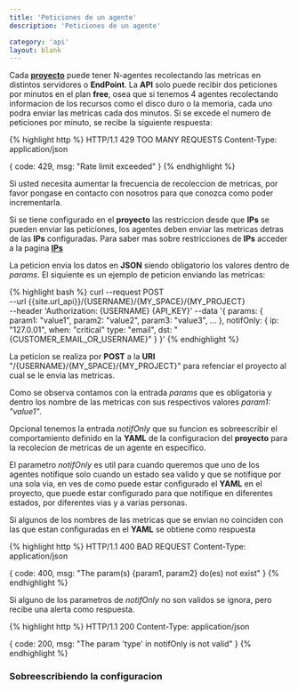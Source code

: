 ```yaml
---
title: 'Peticiones de un agente'
description: 'Peticiones de un agente'

category: 'api'
layout: blank
---
```


Cada **[proyecto](#/project/)** puede tener N-agentes recolectando las metricas en distintos servidores o **EndPoint**.
La **API** solo puede recibir dos peticiones por minutos en el plan **free**, osea que si tenemos 4 agentes recolectando
informacion de los recursos como el disco duro o la memoria, cada uno podra enviar las metricas cada dos minutos. Si se excede
el numero de peticiones por minuto, se recibe la siguiente respuesta:

{% highlight http %}
HTTP/1.1 429 TOO MANY REQUESTS
Content-Type: application/json

{
    code: 429,
    msg: "Rate limit exceeded"
}
{% endhighlight %}

Si usted necesita aumentar la frecuencia de recoleccion de metricas, por favor pongase en contacto con nosotros para que conozca
como poder incrementarla.

Si se tiene configurado en el **proyecto** las restriccion desde que **IPs** se pueden enviar las peticiones, los agentes
deben enviar las metricas detras de las **IPs** configuradas. Para saber mas sobre restricciones de **IPs** acceder a la pagina
**[IPs](#/ip/)**

La peticion envia los datos en **JSON** siendo obligatorio los valores dentro de *params*. El siquiente es un ejemplo de
peticion enviando las metricas:

{% highlight bash %}
curl --request POST \
  --url {{site.url_api}}/{USERNAME}/{MY_SPACE}/{MY_PROJECT} \
  --header 'Authorization: {USERNAME} {API_KEY}'
  --data '{
            params:
            {
                param1: "value1",
                param2: "value2",
                param3: "value3",
                ...
            },
            notifOnly:
            {
                ip: "127.0.01",
                when: "critical"
                type: "email",
                dst: "{CUSTOMER_EMAIL_OR_USERNAME}"
            }
          }'
{% endhighlight %}

La peticion se realiza por **POST** a la **URI** "/{USERNAME}/{MY_SPACE}/{MY_PROJECT}" para refenciar el proyecto
al cual se le envia las metricas.

Como se observa contamos con la entrada *params* que es obligatoria y dentro los nombre de las metricas con sus respectivos valores
*param1: "value1"*.

Opcional tenemos la entrada *notifOnly* que su funcion es sobreescribir el comportamiento definido
en la **YAML** de la configuracion del **proyecto** para la recolecion de metricas de un agente en especifico.

El parametro *notifOnly* es util para cuando queremos que uno de los agentes notifique solo cuando un estado sea valido y que se notifique
por una sola via, en ves de como puede estar configurado el **YAML** en el proyecto, que puede estar configurado para que
notifique en diferentes estados, por diferentes vias y a varias personas.

Si algunos de los nombres de las metricas que se envian no coinciden con las que estan configuradas en el **YAML** se obtiene como respuesta

{% highlight http %}
HTTP/1.1 400 BAD REQUEST
Content-Type: application/json

{
    code: 400,
    msg: "The param(s) {param1, param2} do(es) not exist"
}
{% endhighlight %}

Si alguno de los parametros de *notifOnly* no son validos se ignora, pero recibe una alerta como respuesta.

{% highlight http %}
HTTP/1.1 200
Content-Type: application/json

{
    code: 200,
    msg: "The param 'type' in notifOnly is not valid"
}
{% endhighlight %}

### Sobreescribiendo la configuracion